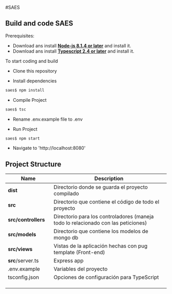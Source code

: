 #SAES

## Build and code SAES

Prerequisites:

 * Download ans install [**Node-js 8.1.4 or later**](https://nodejs.org/es/download/) and install it.
 * Download ans install [**Typescript 2.4 or later**](http://www.typescriptlang.org/) and install it.
 
 To start coding and build

 * Clone this repository
 
 * Install dependencies
 
  ```bash
 saes$ npm install
 ```
 * Compile Project
 
  ```bash
 saes$ tsc
 ```
 
 * Rename .env.example file to .env
 
 * Run Project
 
  ```bash
 saes$ npm start
 ```
 
 * Navigate to 'http://localhost:8080'
 
 
 ## Project Structure

| Name | Description |
| ------------------------ | --------------------------------------------------------------------------------------------- |
| **dist**                 | Directorio donde se guarda el proyecto compilado                                              |
| **src**                  | Directorio que contiene el código de todo el proyecto                                         |
| **src/controllers**      | Directorio para los controladores (maneja todo lo relacionado con las peticiones)             |
| **src/models**           | Directorio que contiene los modelos de mongo db                                               |
| **src/views**            | Vistas de la aplicación hechas con pug template (Front-end)                                   |
| **src**/server.ts        | Express app                                                                                   |
| .env.example             | Variables del proyecto                                                                        |
| tsconfig.json            | Opciones de configuración para TypeScript                                                     |
